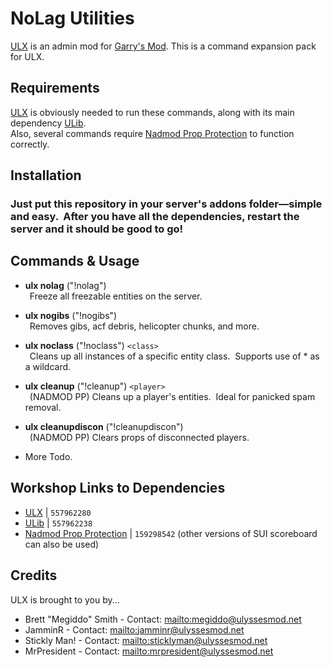 # NoLag Utilities
[ULX](https://github.com/TeamUlysses/ulx) is an admin mod for [Garry's Mod](http://garrysmod.com/).
This is a command expansion pack for ULX.

## Requirements
[ULX](https://github.com/TeamUlysses/ulx) is obviously needed to run these commands, along with its main dependency [ULib](https://github.com/TeamUlysses/ulib).<br>
Also, several commands require [Nadmod Prop Protection](https://github.com/Nebual/NadmodPP) to function correctly.

## Installation

### Just put this repository in your server's addons folder—simple and easy. &nbsp;After you have all the dependencies, restart the server and it should be good to go!

## Commands & Usage
- <b>ulx nolag</b> ("!nolag")<br>
&ensp;Freeze all freezable entities on the server.<br>

- <b>ulx nogibs</b> ("!nogibs")<br>
&ensp;Removes gibs, acf debris, helicopter chunks, and more.<br>

- <b>ulx noclass</b> ("!noclass") `<class>`<br>
&ensp;Cleans up all instances of a specific entity class. &nbsp;Supports use of * as a wildcard.<br>

- <b>ulx cleanup</b> ("!cleanup") `<player>`<br>
&ensp;(NADMOD PP) Cleans up a player's entities. &nbsp;Ideal for panicked spam removal.<br>

- <b>ulx cleanupdiscon</b> ("!cleanupdiscon")<br>
&ensp;(NADMOD PP) Clears props of disconnected players.<br>

- More Todo.

## Workshop Links to Dependencies
 - [ULX](http://steamcommunity.com/sharedfiles/filedetails/?id=557962280) | `557962280`
 - [ULib](http://steamcommunity.com/sharedfiles/filedetails/?id=557962238) | `557962238`
 - [Nadmod Prop Protection](https://steamcommunity.com/sharedfiles/filedetails/?id=159298542) | `159298542` (other versions of SUI scoreboard can also be used)
 
## Credits
ULX is brought to you by...

* Brett "Megiddo" Smith - Contact: <mailto:megiddo@ulyssesmod.net>
* JamminR - Contact: <mailto:jamminr@ulyssesmod.net>
* Stickly Man! - Contact: <mailto:sticklyman@ulyssesmod.net>
* MrPresident - Contact: <mailto:mrpresident@ulyssesmod.net>
